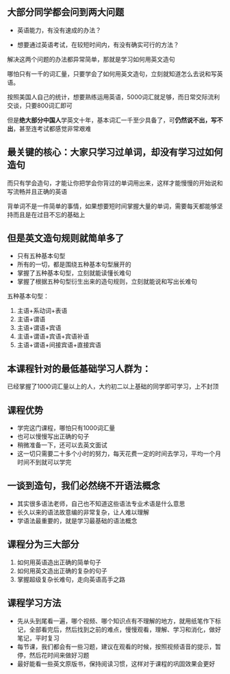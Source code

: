 ## 大部分同学都会问到两大问题

* 英语能力，有没有速成的办法？

* 想要通过英语考试，在较短时间内，有没有确实可行的方法？

解决这两个问题的办法都异常简单，那就是学习如何用英文造句

哪怕只有一千的词汇量，只要学会了如何用英文造句，立刻就知道怎么去说和写英语。

按照美国人自己的统计，想要熟练运用英语，5000词汇就足够，而日常交际流利交谈，只要800词汇即可

但是**绝大部分中国人**学英文十年，基本词汇一千至少具备了，可**仍然说不出，写不出**，甚至连考试都感觉非常艰难

## 最关键的核心：大家只学习过单词，却没有学习过如何造句

而只有学会造句，才能让你把学会你背过的单词用出来，这样才能慢慢的开始说和写流畅并且正确的英语

背单词不是一件简单的事情，如果想要短时间掌握大量的单词，需要每天都能够坚持而且是在过目不忘的基础上

## 但是英文造句规则就简单多了

* 只有五种基本句型
* 所有的一切，都是围绕五种基本句型展开的
* 掌握了五种基本句型，立刻就能读懂长难句
* 掌握了根据五种句型衍生出来的造句规则，立刻就能说和写出长难句

五种基本句型：

1. 主语+系动词+表语
2. 主语+谓语
3. 主语+谓语+宾语
4. 主语+谓语+宾语+宾语补语
5. 主语+谓语+间接宾语+直接宾语

## 本课程针对的最低基础学习人群为：

已经掌握了1000词汇量以上的人，大约初二以上基础的同学即可学习，上不封顶

## 课程优势

* 学完这门课程，哪怕只有1000词汇量
* 也可以慢慢写出正确的句子
* 稍微准备一下，还可以去英文面试
* 这一切只需要二十多个小时的努力，每天花费一定的时间去学习，平均一个月时间不到就可以学完

## 一谈到造句，我们必然绕不开语法概念

* 其实很多语法老师，自己也不知道这些语法专业术语是什么意思
* 长久以来的语法故意编的非常复杂，让人难以理解
* 学语法最重要的，就是学习最基础的语法概念 

## 课程分为三大部分

1. 如何用英语造出正确的简单句子
2. 如何用英文造出正确的复杂的句子
3. 掌握超级复杂长难句，走向英语高手之路

## 课程学习方法

* 先从头到尾看一遍，哪个视频、哪个知识点有不理解的地方，就用纸笔作下标记，全部看完后，然后找到之前的难点，慢慢观看，理解、学习和消化，做好笔记，平时复习
* 每节课，我们都会有一些习题，建议在观看的时候，按照视频语音的提示，暂停，然后花时间来做好习题
* 最好能看一些英文原版书，保持阅读习惯，这样对于课程的巩固效果会更好